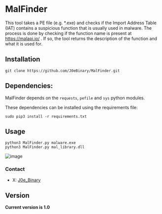 # MalFinder
This tool takes a PE file (e.g. *.exe) and checks if the Import Address Table (IAT) contains a suspicious function that is usually used in malware.
The process is done by checking if the function name is present at https://malapi.io/ . If so, the tool returns the description of the function and what it is used for.

## Installation

```
git clone https://github.com/J0eBinary/MalFinder.git
```
## Dependencies:

MalFinder depends on the `requests`, `pefile` and `sys` python modules.

These dependencies can be installed using the requirements file:
```
sudo pip3 install -r requirements.txt
```

## Usage
```
python3 MalFinder.py malware.exe
python3 MalFinder.py mal_library.dll
```
![image](https://github.com/J0eBinary/MalFinder/assets/55762160/5857a51e-93e6-41da-aa5d-ba0ca4a80b8f)


### Contact 
* X: [J0e_Binary](https://twitter.com/j0e_Binary)

## Version
**Current version is 1.0**
